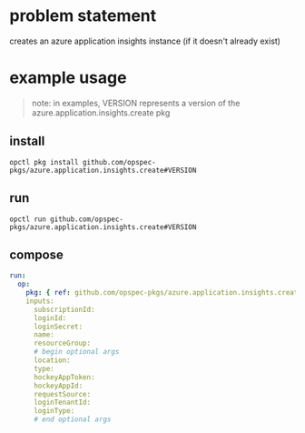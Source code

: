 # problem statement
creates an azure application insights instance (if it doesn't already exist)

# example usage

> note: in examples, VERSION represents a version of the azure.application.insights.create pkg

## install

```shell
opctl pkg install github.com/opspec-pkgs/azure.application.insights.create#VERSION
```

## run

```
opctl run github.com/opspec-pkgs/azure.application.insights.create#VERSION
```

## compose

```yaml
run:
  op:
    pkg: { ref: github.com/opspec-pkgs/azure.application.insights.create#VERSION }
    inputs: 
      subscriptionId:
      loginId:
      loginSecret:
      name:
      resourceGroup:
      # begin optional args
      location:
      type:
      hockeyAppToken:
      hockeyAppId:
      requestSource:
      loginTenantId:
      loginType:
      # end optional args
```
